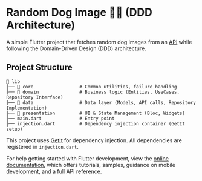 # Random Dog Image 🐶📸 (DDD Architecture)

A simple Flutter project that fetches random dog images from an [API](https://dog.ceo/api/breeds/image/random) while following the Domain-Driven Design (DDD) architecture.

## Project Structure
```
📂 lib
├── 📂 core                 # Common utilities, failure handling
├── 📂 domain               # Business logic (Entities, UseCases, Repository Interface)
├── 📂 data                 # Data layer (Models, API calls, Repository Implementation)
├── 📂 presentation         # UI & State Management (Bloc, Widgets)
├── main.dart              # Entry point
├── injection.dart         # Dependency injection container (GetIt setup)
```

This project uses [GetIt](https://pub.dev/packages/get_it) for dependency injection. All dependencies are registered in `injection.dart`.


For help getting started with Flutter development, view the
[online documentation](https://docs.flutter.dev/), which offers tutorials,
samples, guidance on mobile development, and a full API reference.
